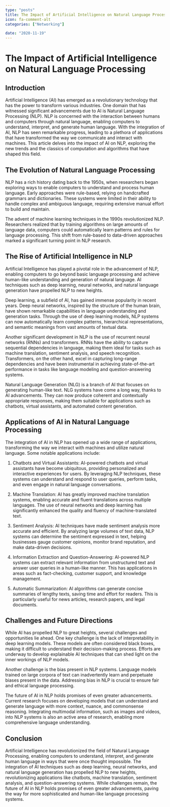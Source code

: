 ```yaml
---
type: "posts"
title: The Impact of Artificial Intelligence on Natural Language Processing
icon: fa-comment-alt
categories: ["Networking"]

date: "2020-11-19"
---
```


# The Impact of Artificial Intelligence on Natural Language Processing

## Introduction

Artificial Intelligence (AI) has emerged as a revolutionary technology that has the power to transform various industries. One domain that has witnessed significant advancements due to AI is Natural Language Processing (NLP). NLP is concerned with the interaction between humans and computers through natural language, enabling computers to understand, interpret, and generate human language. With the integration of AI, NLP has seen remarkable progress, leading to a plethora of applications that have transformed the way we communicate and interact with machines. This article delves into the impact of AI on NLP, exploring the new trends and the classics of computation and algorithms that have shaped this field.

## The Evolution of Natural Language Processing

NLP has a rich history dating back to the 1950s, when researchers began exploring ways to enable computers to understand and process human language. Early approaches were rule-based, relying on handcrafted grammars and dictionaries. These systems were limited in their ability to handle complex and ambiguous language, requiring extensive manual effort to build and maintain.

The advent of machine learning techniques in the 1990s revolutionized NLP. Researchers realized that by training algorithms on large amounts of language data, computers could automatically learn patterns and rules for language processing. This shift from rule-based to data-driven approaches marked a significant turning point in NLP research.

## The Rise of Artificial Intelligence in NLP

Artificial Intelligence has played a pivotal role in the advancement of NLP, enabling computers to go beyond basic language processing and achieve human-like understanding and generation of natural language. AI techniques such as deep learning, neural networks, and natural language generation have propelled NLP to new heights.

Deep learning, a subfield of AI, has gained immense popularity in recent years. Deep neural networks, inspired by the structure of the human brain, have shown remarkable capabilities in language understanding and generation tasks. Through the use of deep learning models, NLP systems can now automatically learn complex patterns, hierarchical representations, and semantic meanings from vast amounts of textual data.

Another significant development in NLP is the use of recurrent neural networks (RNNs) and transformers. RNNs have the ability to capture sequential dependencies in language, making them ideal for tasks such as machine translation, sentiment analysis, and speech recognition. Transformers, on the other hand, excel in capturing long-range dependencies and have been instrumental in achieving state-of-the-art performance in tasks like language modeling and question-answering systems.

Natural Language Generation (NLG) is a branch of AI that focuses on generating human-like text. NLG systems have come a long way, thanks to AI advancements. They can now produce coherent and contextually appropriate responses, making them suitable for applications such as chatbots, virtual assistants, and automated content generation.

## Applications of AI in Natural Language Processing

The integration of AI in NLP has opened up a wide range of applications, transforming the way we interact with machines and utilize natural language. Some notable applications include:

1. Chatbots and Virtual Assistants: AI-powered chatbots and virtual assistants have become ubiquitous, providing personalized and interactive experiences for users. By leveraging NLP techniques, these systems can understand and respond to user queries, perform tasks, and even engage in natural language conversations.

2. Machine Translation: AI has greatly improved machine translation systems, enabling accurate and fluent translations across multiple languages. The use of neural networks and deep learning has significantly enhanced the quality and fluency of machine-translated text.

3. Sentiment Analysis: AI techniques have made sentiment analysis more accurate and efficient. By analyzing large volumes of text data, NLP systems can determine the sentiment expressed in text, helping businesses gauge customer opinions, monitor brand reputation, and make data-driven decisions.

4. Information Extraction and Question-Answering: AI-powered NLP systems can extract relevant information from unstructured text and answer user queries in a human-like manner. This has applications in areas such as fact-checking, customer support, and knowledge management.

5. Automatic Summarization: AI algorithms can generate concise summaries of lengthy texts, saving time and effort for readers. This is particularly useful for news articles, research papers, and legal documents.

## Challenges and Future Directions

While AI has propelled NLP to great heights, several challenges and opportunities lie ahead. One key challenge is the lack of interpretability in deep learning models. These models are often considered black boxes, making it difficult to understand their decision-making process. Efforts are underway to develop explainable AI techniques that can shed light on the inner workings of NLP models.

Another challenge is the bias present in NLP systems. Language models trained on large corpora of text can inadvertently learn and perpetuate biases present in the data. Addressing bias in NLP is crucial to ensure fair and ethical language processing.

The future of AI in NLP holds promises of even greater advancements. Current research focuses on developing models that can understand and generate language with more context, nuance, and commonsense reasoning. Integrating multimodal information, such as images and videos, into NLP systems is also an active area of research, enabling more comprehensive language understanding.

## Conclusion

Artificial Intelligence has revolutionized the field of Natural Language Processing, enabling computers to understand, interpret, and generate human language in ways that were once thought impossible. The integration of AI techniques such as deep learning, neural networks, and natural language generation has propelled NLP to new heights, revolutionizing applications like chatbots, machine translation, sentiment analysis, and question-answering systems. While challenges remain, the future of AI in NLP holds promises of even greater advancements, paving the way for more sophisticated and human-like language processing systems.
